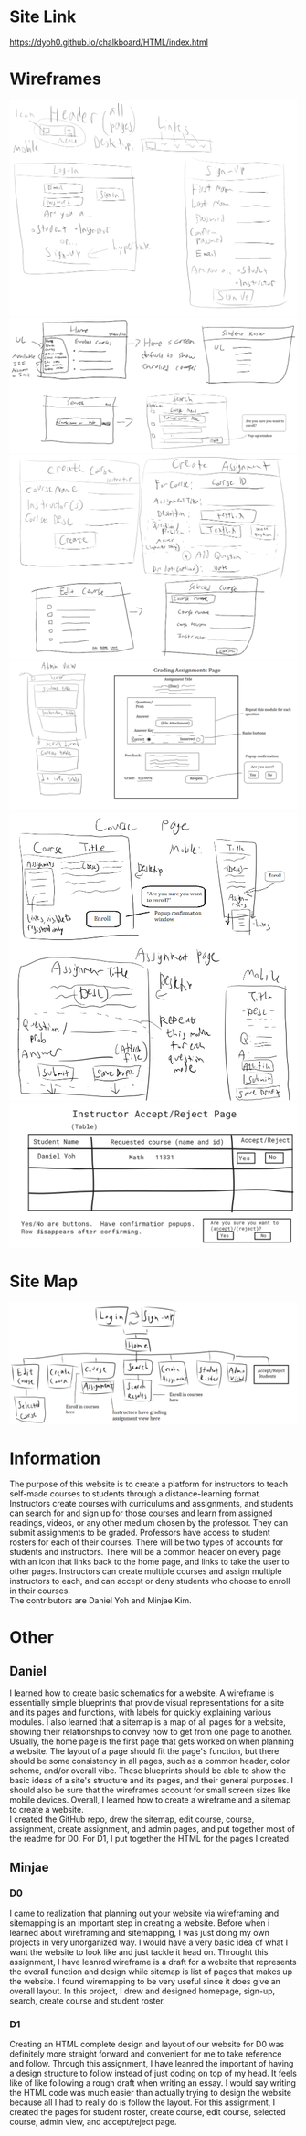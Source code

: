 # Site Link
https://dyoh0.github.io/chalkboard/HTML/index.html

# Wireframes
![wireframe1](https://github.com/Dyoh0/chalkboard/blob/main/designs/wireframes1.png?raw=true)
![wireframe2](https://github.com/Dyoh0/chalkboard/blob/main/designs/wireframes2.png?raw=true)
![wireframe3](https://github.com/Dyoh0/chalkboard/blob/main/designs/wireframes3.png?raw=true)
![wireframe4](https://github.com/Dyoh0/chalkboard/blob/main/designs/wireframes4.png?raw=true)
![wireframe5](https://github.com/Dyoh0/chalkboard/blob/main/designs/wireframes5.png?raw=true)
![wireframe6](https://github.com/Dyoh0/chalkboard/blob/main/designs/wireframes6.png?raw=true)

# Site Map
![sitemap](https://github.com/Dyoh0/chalkboard/blob/main/designs/sitemap.png?raw=true)

# Information
The purpose of this website is to create a platform for instructors to teach self-made courses to students through a distance-learning format.  Instructors create courses with curriculums and assignments, and students can search for and sign up for those courses and learn from assigned readings, videos, or any other medium chosen by the professor.  They can submit assignments to be graded.  Professors have access to student rosters for each of their courses.
There will be two types of accounts for students and instructors.  There will be a common header on every page with an icon that links back to the home page, and links to take the user to other pages.  Instructors can create multiple courses and assign multiple instructors to each, and can accept or deny students who choose to enroll in their courses.  
The contributors are Daniel Yoh and Minjae Kim.

# Other

## Daniel
I learned how to create basic schematics for a website.  A wireframe is essentially simple blueprints that provide visual representations for a site and its pages and functions, with labels for quickly explaining various modules.  I also learned that a sitemap is a map of all pages for a website, showing their relationships to convey how to get from one page to another.  Usually, the home page is the first page that gets worked on when planning a website.  The layout of a page should fit the page's function, but there should be some consistency in all pages, such as a common header, color scheme, and/or overall vibe.  These blueprints should be able to show the basic ideas of a site's structure and its pages, and their general purposes.  I should also be sure that the wireframes account for small screen sizes like mobile devices.  Overall, I learned how to create a wireframe and a sitemap to create a website.  
I created the GitHub repo, drew the sitemap, edit course, course, assignment, create assignment, and admin pages, and put together most of the readme for D0.
For D1, I put together the HTML for the pages I created.

## Minjae

### D0
I came to realization that planning out your website via wireframing and sitemapping is an important step in creating a website. Before when i learned about wireframing and sitemapping, I was just doing my own projects in very unorganized way. I would have a very basic idea of what I want the website to look like and just tackle it head on. Throught this assignment, I have leanred wireframe is a draft for a website that represents the overall function and design while sitemap is list of pages that makes up the website. I found wiremapping to be very useful since it does give an overall layout.
In this project, I drew and designed homepage, sign-up, search, create course and student roster.

### D1
Creating an HTML complete design and layout of our website for D0 was definitely more straight forward and convenient for me to take reference and follow. Through this assignment, I have leanred the important of having a design structure to follow instead of just coding on top of my head. It feels like of like following a rough draft
when writing an essay. I would say writing the HTML code was much easier than actually trying to design the website because all I had to really do is follow the layout.
For this assignment, I created the pages for student roster, create course, edit course, selected course, admin view, and accept/reject page.
